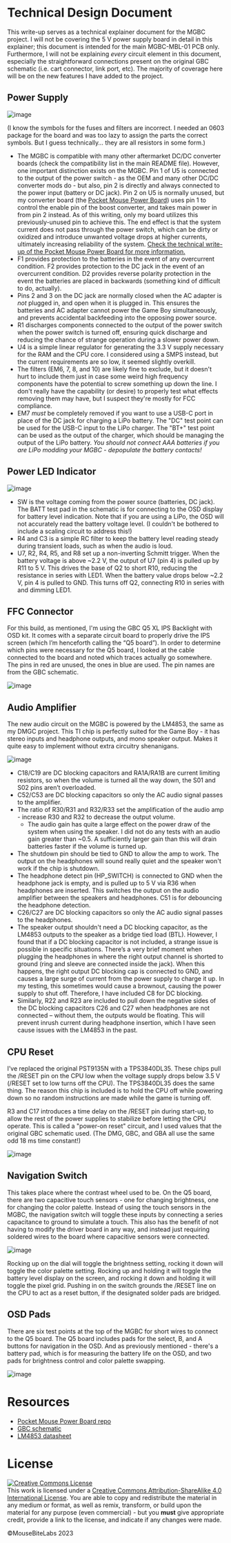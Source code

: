 # Technical Design Document

This write-up serves as a technical explainer document for the MGBC project. I will not be covering the 5 V power supply board in detail in this explainer; this document is intended for the main MGBC-MBL-01 PCB only. Furthermore, I will not be explaining *every* circuit element in this document, especially the straightforward connections present on the original GBC schematic (i.e. cart connector, link port, etc). The majority of coverage here will be on the new features I have added to the project.

## Power Supply

![image](https://user-images.githubusercontent.com/97127539/232262379-b7438268-40c1-4e26-ada2-07371bb3e060.png)

(I know the symbols for the fuses and filters are incorrect. I needed an 0603 package for the board and was too lazy to assign the parts the correct symbols. But I guess technically… they are all resistors in some form.)

- The MGBC is compatible with many other aftermarket DC/DC converter boards (check the compatibility list in the main README file). However, one important distinction exists on the MGBC. Pin 1 of U5 is connected to the output of the power switch - as the OEM and many other DC/DC converter mods do - but also, pin 2 is directly and always connected to the power input (battery or DC jack). Pin 2 on U5 is normally unused, but my converter board (the <a href="https://github.com/MouseBiteLabs/Pocket-Mouse-Power-Board">Pocket Mouse Power Board</a>) uses pin 1 to control the enable pin of the boost converter, and takes main power in from pin 2 instead. As of this writing, only my board utilizes this previously-unused pin to achieve this. The end effect is that the system current does not pass through the power switch, which can be dirty or oxidized and introduce unwanted voltage drops at higher currents, ultimately increasing reliability of the system. <a href="https://github.com/MouseBiteLabs/Pocket-Mouse-Power-Board/tree/main/Technical">Check the technical write-up of the Pocket Mouse Power Board for more information.</a>
- F1 provides protection to the batteries in the event of any overcurrent condition. F2 provides protection to the DC jack in the event of an overcurrent condition. D2 provides reverse polarity protection in the event the batteries are placed in backwards (something kind of difficult to do, actually).
- Pins 2 and 3 on the DC jack are normally closed when the AC adapter is *not* plugged in, and open when it is plugged in. This ensures the batteries and AC adapter cannot power the Game Boy simultaneously, and prevents accidental backfeeding into the opposing power source.
- R1 discharges components connected to the output of the power switch when the power switch is turned off, ensuring quick discharge and reducing the chance of strange operation during a slower power down.
- U4 is a simple linear regulator for generating the 3.3 V supply necessary for the RAM and the CPU core. I considered using a SMPS instead, but the current requirements are so low, it seemed slightly overkill.
- The filters (EM6, 7, 8, and 10) are likely fine to exclude, but it doesn't hurt to include them just in case some weird high frequency components have the potential to screw something up down the line. I don't really have the capability (or desire) to properly test what effects removing them may have, but I suspect they're mostly for FCC compliance.
- EM7 *must* be completely removed if you want to use a USB-C port in place of the DC jack for charging a LiPo battery. The "DC" test point can be used for the USB-C input to the LiPo charger. The "BT+" test point can be used as the output of the charger, which should be managing the output of the LiPo battery. *You should not connect AAA batteries if you are LiPo modding your MGBC - depopulate the battery contacts!*

## Power LED Indicator

![image](https://user-images.githubusercontent.com/97127539/232262578-89d663ab-6faa-4ef9-830f-36856ece43e9.png)

- SW is the voltage coming from the power source (batteries, DC jack). The BATT test pad in the schematic is for connecting to the OSD display for battery level indication. Note that if you are using a LiPo, the OSD will not accurately read the battery voltage level. (I couldn't be bothered to include a scaling circuit to address this!)
- R4 and C3 is a simple RC filter to keep the battery level reading steady during transient loads, such as when the audio is loud.
- U7, R2, R4, R5, and R8 set up a non-inverting Schmitt trigger. When the battery voltage is above ~2.2 V, the output of U7 (pin 4) is pulled up by R11 to 5 V. This drives the base of Q2 to short R10, reducing the resistance in series with LED1. When the battery value drops below ~2.2 V, pin 4 is pulled to GND. This turns off Q2, connecting R10 in series with and dimming LED1.

## FFC Connector

For this build, as mentioned, I'm using the GBC Q5 XL IPS Backlight with OSD kit. It comes with a separate circuit board to properly drive the IPS screen (which I’m henceforth calling the “Q5 board”). In order to determine which pins were necessary for the Q5 board, I looked at the cable connected to the board and noted which traces actually go somewhere. The pins in red are unused, the ones in blue are used. The pin names are from the GBC schematic.

![image](https://user-images.githubusercontent.com/97127539/229975715-6d78bbc5-13a3-4177-994b-4fde97fc7a21.png)

## Audio Amplifier

The new audio circuit on the MGBC is powered by the LM4853, the same as my DMGC project. This TI chip is perfectly suited for the Game Boy - it has stereo inputs and headphone outputs, and mono speaker output. Makes it quite easy to implement without extra circuitry shenanigans.

![image](https://user-images.githubusercontent.com/97127539/229975808-5cc1704a-90c0-4aee-af4d-3559ff87c255.png)

- C18/C19 are DC blocking capacitors and RA1A/RA1B are current limiting resistors, so when the volume is turned all the way down, the S01 and S02 pins aren’t overloaded.
- C52/C53 are DC blocking capacitors so only the AC audio signal passes to the amplifier.
- The ratio of R30/R31 and R32/R33 set the amplification of the audio amp - increase R30 and R32 to decrease the output volume.
  - The audio gain has quite a large effect on the power draw of the system when using the speaker. I did not do any tests with an audio gain greater than ~0.5. A sufficiently larger gain than this will drain batteries faster if the volume is turned up.
- The shutdown pin should be tied to GND to allow the amp to work. The output on the headphones will sound really quiet and the speaker won't work if the chip is shutdown.
- The headphone detect pin (HP_SWITCH) is connected to GND when the headphone jack is empty, and is pulled up to 5 V via R36 when headphones are inserted. This switches the output on the audio amplifier between the speakers and headphones. C51 is for debouncing the headphone detection.
- C26/C27 are DC blocking capacitors so only the AC audio signal passes to the headphones.
- The speaker output shouldn't need a DC blocking capacitor, as the LM4853 outputs to the speaker as a bridge tied load (BTL). However, I found that if a DC blocking capacitor is not included, a strange issue is possible in specific situations. There’s a very brief moment when plugging the headphones in where the right output channel is shorted to ground (ring and sleeve are connected inside the jack). When this happens, the right output DC blocking cap is connected to GND, and causes a large surge of current from the power supply to charge it up. In my testing, this sometimes would cause a brownout, causing the power supply to shut off. Therefore, I have included C8 for DC blocking. 
- Similarly, R22 and R23 are included to pull down the negative sides of the DC blocking capacitors C26 and C27 when headphones are not connected – without them, the outputs would be floating. This will prevent inrush current during headphone insertion, which I have seen cause issues with the LM4853 in the past.

## CPU Reset

I’ve replaced the original PST9135N with a TPS3840DL35. These chips pull the /RESET pin on the CPU low when the voltage supply drops below 3.5 V (/RESET set to low turns off the CPU). The TPS3840DL35 does the same thing. The reason this chip is included is to hold the CPU off while powering down so no random instructions are made while the game is turning off.

R3 and C17 introduces a time delay on the /RESET pin during start-up, to allow the rest of the power supplies to stabilize before letting the CPU operate. This is called a "power-on reset" circuit, and I used values that the original GBC schematic used. (The DMG, GBC, and GBA all use the same odd 18 ms time constant!)

![image](https://user-images.githubusercontent.com/97127539/229975938-e13f1dd8-ba86-43c4-9b4a-31103082808e.png)

## Navigation Switch

This takes place where the contrast wheel used to be. On the Q5 board, there are two capacitive touch sensors - one for changing brightness, one for changing the color palette. Instead of using the touch sensors in the MGBC, the navigation switch will toggle these inputs by connecting a series capacitance to ground to simulate a touch. This also has the benefit of not having to modify the driver board in any way, and instead just requiring soldered wires to the board where capacitive sensors were connected.

![image](https://user-images.githubusercontent.com/97127539/229975981-64d72321-9d51-4f81-8900-453c6fdfeb54.png)

Rocking up on the dial will toggle the brightness setting, rocking it down will toggle the color palette setting. Rocking up and holding it will toggle the battery level display on the screen, and rocking it down and holding it will toggle the pixel grid. Pushing in on the switch grounds the /RESET line on the CPU to act as a reset button, if the designated solder pads are bridged.

## OSD Pads

There are six test points at the top of the MGBC for short wires to connect to the Q5 board. The Q5 board includes pads for the select, B, and A buttons for navigation in the OSD. And as previously mentioned - there's a battery pad, which is for measuring the battery life on the OSD, and two pads for brightness control and color palette swapping.

![image](https://user-images.githubusercontent.com/97127539/229976001-32295e79-65a5-4af5-8109-cc9323a7e055.png)

# Resources

- <a href="https://github.com/MouseBiteLabs/Pocket-Mouse-Power-Board">Pocket Mouse Power Board repo</a>
-	<a href="https://console5.com/techwiki/images/e/e6/Nintendo_GBC_Schematic.png">GBC schematic</a>
-	<a href="https://www.ti.com/lit/ds/symlink/lm4853.pdf?ts=1656384256966&ref_url=https%253A%252F%252Fwww.google.com%252F">LM4853 datasheet</a>

# License
<a rel="license" href="http://creativecommons.org/licenses/by-sa/4.0/"><img alt="Creative Commons License" style="border-width:0" src="https://i.creativecommons.org/l/by-sa/4.0/80x15.png" /></a><br />This work is licensed under a <a rel="license" href="http://creativecommons.org/licenses/by-sa/4.0/">Creative Commons Attribution-ShareAlike 4.0 International License</a>. You are able to copy and redistribute the material in any medium or format, as well as remix, transform, or build upon the material for any purpose (even commercial) - but you **must** give appropriate credit, provide a link to the license, and indicate if any changes were made.

©MouseBiteLabs 2023
